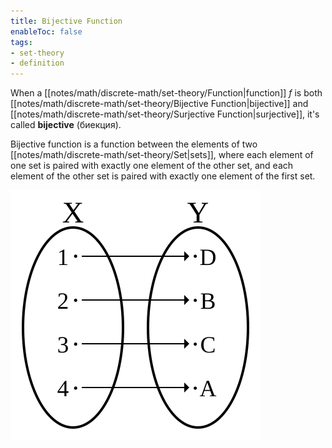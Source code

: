 ```yaml
---
title: Bijective Function
enableToc: false
tags: 
- set-theory
- definition
---
```

When a [[notes/math/discrete-math/set-theory/Function|function]] $f$ is both [[notes/math/discrete-math/set-theory/Bijective Function|bijective]] and [[notes/math/discrete-math/set-theory/Surjective Function|surjective]], it's called **bijective** (биекция).

Bijective function is a function between the elements of two [[notes/math/discrete-math/set-theory/Set|sets]], where each element of one set is paired with exactly one element of the other set, and each element of the other set is paired with exactly one element of the first set.

![bijection diagram](notes/assets/bijection.svg#invert_B)

